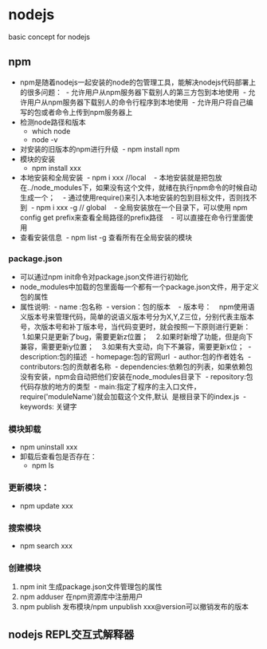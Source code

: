 # nodejs
basic concept for nodejs

## npm
- npm是随着nodejs一起安装的node的包管理工具，能解决nodejs代码部署上的很多问题：
  - 允许用户从npm服务器下载别人的第三方包到本地使用
  - 允许用户从npm服务器下载别人的命令行程序到本地使用
  - 允许用户将自己编写的包或者命令上传到npm服务器上
- 检测node路径和版本
  - which node
  - node -v
- 对安装的旧版本的npm进行升级
  - npm install npm 
- 模块的安装
  - npm install xxx
- 本地安装和全局安装
  - npm i xxx //local
    - 本地安装就是把包放在../node_modules下，如果没有这个文件，就绪在执行npm命令的时候自动生成一个；
    - 通过使用require()来引入本地安装的包到目标文件，否则找不到
  - npm i xxx -g // global
    - 全局安装放在一个目录下，可以使用 npm config get prefix来查看全局路径的prefix路径
    - 可以直接在命令行里面使用
- 查看安装信息
  - npm list -g 查看所有在全局安装的模块
### package.json
- 可以通过npm init命令对package.json文件进行初始化
- node_modules中加载的包里面每一个都有一个package.json文件，用于定义包的属性
- 属性说明:
  - name :包名称
  - version：包的版本
    - 版本号：
    npm使用语义版本号来管理代码，简单的说语义版本号分为X,Y,Z三位，分别代表主版本号，次版本号和补丁版本号，当代码变更时，就会按照一下原则进行更新：
    1.如果只是更新了bug，需要更新z位置；
    2.如果时新增了功能，但是向下兼容，需要更新y位置；
    3.如果有大变动，向下不兼容，需要更新x位；
  - description:包的描述
  - homepage:包的官网url
  - author:包的作者姓名
  - contributors:包的贡献者名称
  - dependencies:依赖包的列表，如果依赖包没有安装，npm会自动把他们安装在node_modules目录下
  - repository:包代码存放的地方的类型
  - main:指定了程序的主入口文件，require('moduleName')就会加载这个文件,默认
  是根目录下的index.js
  - keywords: 关键字
### 模块卸载
- npm uninstall xxx
- 卸载后查看包是否存在：
  - npm ls
### 更新模块：
- npm update xxx
### 搜索模块
- npm search xxx
### 创建模块
1. npm init 生成package.json文件管理包的属性
2. npm adduser 在npm资源库中注册用户
3. npm publish 发布模块/npm unpublish xxx@version可以撤销发布的版本
## nodejs  REPL交互式解释器
